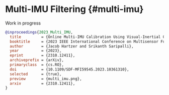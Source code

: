 Multi-IMU Filtering {#multi-imu}
============

Work in progress

<!-- \f{align}{
\boldsymbol{h}(\boldsymbol{x}_{b}) = 
\begin{bmatrix}
    \mathcal{C}(\prescript{B}{I_i}{q})^T
    \left(
    \mathcal{C}(\prescript{G}{B}{q})^T \boldsymbol{a} +
    \boldsymbol{\alpha} \times \prescript{B}{}{\boldsymbol{p}}_{I_i} +
    \boldsymbol{\omega} \times \boldsymbol{\omega} \times \prescript{B}{}{\boldsymbol{p}}_{I_i}
    \right)
    \\
    \mathcal{C}(\prescript{B}{I_i}{q})^T
    \mathcal{C}(\prescript{G}{B}{q})^T
    \boldsymbol{\omega}
\end{bmatrix}
\f} -->


```bibtex
@inproceedings{2023_Multi_IMU,
  title         = {Online Multi-IMU Calibration Using Visual-Inertial Odometry},
  booktitle     = {2023 IEEE International Conference on Multisensor Fusion and Integration for Intelligent Systems (MFI)},
  author        = {Jacob Hartzer and Srikanth Saripalli},
  year          = {2023},
  eprint        = {2310.12411},
  archiveprefix = {arXiv},
  primaryclass  = {cs.RO},
  doi           = {10.1109/SDF-MFI59545.2023.10361310},
  selected      = {true},
  preview       = {multi_imu.png},
  arxiv         = {2310.12411},
}
```